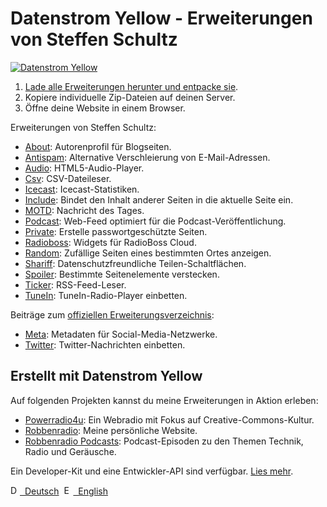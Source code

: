 Datenstrom Yellow - Erweiterungen von Steffen Schultz
=====================================================
[![Datenstrom Yellow](https://raw.githubusercontent.com/datenstrom/yellow-extensions/master/website/media/images/datenstrom-yellow-de.jpg)](https://datenstrom.se/de/yellow/)

1. [Lade alle Erweiterungen herunter und entpacke sie](https://github.com/schulle4u/yellow-extensions-schulle4u/archive/master.zip).  
2. Kopiere individuelle Zip-Dateien auf deinen Server.  
3. Öffne deine Website in einem Browser.

Erweiterungen von Steffen Schultz:

* [About](https://github.com/schulle4u/yellow-extensions-schulle4u/tree/master/about/README-de.md): 
  Autorenprofil für Blogseiten.
* [Antispam](https://github.com/schulle4u/yellow-extensions-schulle4u/tree/master/antispam/README-de.md): 
  Alternative Verschleierung von E-Mail-Adressen.
* [Audio](https://github.com/schulle4u/yellow-extensions-schulle4u/tree/master/audio/README-de.md): 
  HTML5-Audio-Player.
* [Csv](https://github.com/schulle4u/yellow-extensions-schulle4u/tree/master/csv/README-de.md): 
  CSV-Dateileser.
* [Icecast](https://github.com/schulle4u/yellow-extensions-schulle4u/tree/master/icecast/README-de.md): 
  Icecast-Statistiken.
* [Include](https://github.com/schulle4u/yellow-extensions-schulle4u/tree/master/include/README-de.md): 
  Bindet den Inhalt anderer Seiten in die aktuelle Seite ein.
* [MOTD](https://github.com/schulle4u/yellow-extensions-schulle4u/tree/master/motd/README-de.md): 
  Nachricht des Tages.
* [Podcast](https://github.com/schulle4u/yellow-extensions-schulle4u/tree/master/podcast/README-de.md): 
  Web-Feed optimiert für die Podcast-Veröffentlichung.
* [Private](https://github.com/schulle4u/yellow-extensions-schulle4u/tree/master/private/README-de.md): 
  Erstelle passwortgeschützte Seiten.
* [Radioboss](https://github.com/schulle4u/yellow-extensions-schulle4u/tree/master/radioboss/README-de.md): 
  Widgets für RadioBoss Cloud.
* [Random](https://github.com/schulle4u/yellow-extensions-schulle4u/tree/master/random/README-de.md): 
  Zufällige Seiten eines bestimmten Ortes anzeigen.
* [Shariff](https://github.com/schulle4u/yellow-extensions-schulle4u/tree/master/shariff/README-de.md): 
  Datenschutzfreundliche Teilen-Schaltflächen.
* [Spoiler](https://github.com/schulle4u/yellow-extensions-schulle4u/tree/master/spoiler/README-de.md): 
  Bestimmte Seitenelemente verstecken.
* [Ticker](https://github.com/schulle4u/yellow-extensions-schulle4u/tree/master/ticker/README-de.md): 
  RSS-Feed-Leser.
* [TuneIn](https://github.com/schulle4u/yellow-extensions-schulle4u/tree/master/tunein/README-de.md): 
  TuneIn-Radio-Player einbetten.

Beiträge zum [offiziellen Erweiterungsverzeichnis](https://github.com/datenstrom/yellow-extensions):

* [Meta](https://github.com/datenstrom/yellow-extensions/tree/master/features/meta): 
  Metadaten für Social-Media-Netzwerke.
* [Twitter](https://github.com/datenstrom/yellow-extensions/tree/master/features/twitter): 
  Twitter-Nachrichten einbetten.

## Erstellt mit Datenstrom Yellow

Auf folgenden Projekten kannst du meine Erweiterungen in Aktion erleben:

* [Powerradio4u](https://powerradio4u.de): 
  Ein Webradio mit Fokus auf Creative-Commons-Kultur.
* [Robbenradio](https://robbenradio.de): 
  Meine persönliche Website.
* [Robbenradio Podcasts](https://podcast.robbenradio.de): 
  Podcast-Episoden zu den Themen Technik, Radio und Geräusche.

Ein Developer-Kit und eine Entwickler-API sind verfügbar. [Lies mehr](https://developers.datenstrom.se/de/help/).

<p>
<a href="README-de.md"><img src="https://raw.githubusercontent.com/datenstrom/yellow-extensions/master/website/media/images/language-de.png" width="15" height="15" alt="Deutsch">&nbsp; Deutsch</a>&nbsp;
<a href="README.md"><img src="https://raw.githubusercontent.com/datenstrom/yellow-extensions/master/website/media/images/language-en.png" width="15" height="15" alt="English">&nbsp; English</a>&nbsp;
</p>
